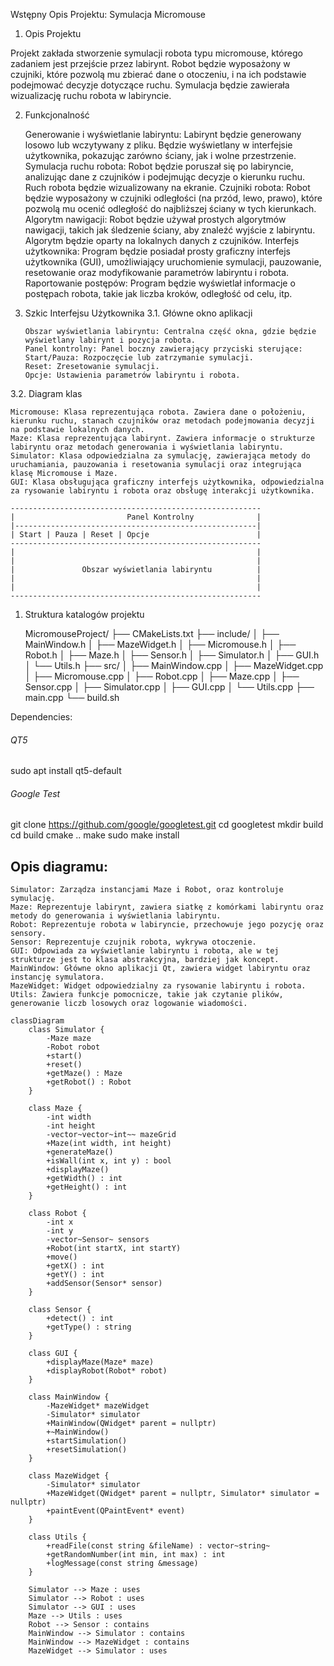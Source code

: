 Wstępny Opis Projektu: Symulacja Micromouse

1. Opis Projektu

<!-- TODO

Simulator:
'odświeżanie' symulacji -> prowadzenie działania myszy w gotowym labiryncie?
Robot / Micromouse / DecisionAlgorithm -> Mysz ma specyficzne zachowania wg. określone DecisionAlgorithm , robot to tylko abtract class
polimorfizm -> inne roboty? dwie myszy? dwa algorytmy?
micromouse Simple algorithm: follow the right-hand rule
micromouse that knows that its in the corner
micromouse with memory
intelligent micromouse ( memory + she knows that its in the corner )
Sensor / Distance sensor -> sensor to template dla różnych typów danych sensorów gdzie Distance sensor to specific sensor?
Zrozum gtest config zakomentowany
Rozdziel testy
Zaimplementuj interfejs użytkownika: Użyj Qt do stworzenia GUI.
Dokumentacja: Udokumentuj kod przy użyciu doxygen.

Napraw pojawianie się walli dodatkowych w maze: parzysta liczba w ścianie;
# # # # # # # # #
#   #
#   # # #   #   #
#           #   #
# # # # # # #   #
#               #
# # # # # # # # #
# # # # # # # # #

# # # # # # # #
#           # #
# # # # #   # #
        #   # #
#   #   #   # #
#   #   #   # #
#   #   #   # #
#   #       # #
# # # # # # # #

Można poprawić ale specyfika labiryntu ( korytarz musi być otoczony więc liczbą wyboru korytarza musi być liczba nieparzysta ( indeksowanie od 0 ), w przypadku parzystej liczby wyboru zawsze w labiryncie musiałbym pozwolić na istnieje podwójnych ścian - zakaz podwójnych ścian to założenie labiryntu i jego testów ). Mógłbym sztucznie wyżłobić pojedyncze ślepe uliczki ( sprawdzając trzy kierunki dookoła podwójnej ściany i decydując, że da się ją wyżłobić poza algorytmem depth-first search ) na długość jednego kroku ale mija się to ze specyfiką labiryntu. Pozostawiam hardcoded odd number of width/height.
  -->

Projekt zakłada stworzenie symulacji robota typu micromouse, którego zadaniem jest przejście przez labirynt. Robot będzie wyposażony w czujniki, które pozwolą mu zbierać dane o otoczeniu, i na ich podstawie podejmować decyzje dotyczące ruchu. Symulacja będzie zawierała wizualizację ruchu robota w labiryncie.

2.  Funkcjonalność

    Generowanie i wyświetlanie labiryntu: Labirynt będzie generowany losowo lub wczytywany z pliku. Będzie wyświetlany w interfejsie użytkownika, pokazując zarówno ściany, jak i wolne przestrzenie.
    Symulacja ruchu robota: Robot będzie poruszał się po labiryncie, analizując dane z czujników i podejmując decyzje o kierunku ruchu. Ruch robota będzie wizualizowany na ekranie.
    Czujniki robota: Robot będzie wyposażony w czujniki odległości (na przód, lewo, prawo), które pozwolą mu ocenić odległość do najbliższej ściany w tych kierunkach.
    Algorytm nawigacji: Robot będzie używał prostych algorytmów nawigacji, takich jak śledzenie ściany, aby znaleźć wyjście z labiryntu. Algorytm będzie oparty na lokalnych danych z czujników.
    Interfejs użytkownika: Program będzie posiadał prosty graficzny interfejs użytkownika (GUI), umożliwiający uruchomienie symulacji, pauzowanie, resetowanie oraz modyfikowanie parametrów labiryntu i robota.
    Raportowanie postępów: Program będzie wyświetlał informacje o postępach robota, takie jak liczba kroków, odległość od celu, itp.

3.  Szkic Interfejsu Użytkownika
    3.1. Główne okno aplikacji

        Obszar wyświetlania labiryntu: Centralna część okna, gdzie będzie wyświetlany labirynt i pozycja robota.
        Panel kontrolny: Panel boczny zawierający przyciski sterujące:
        Start/Pauza: Rozpoczęcie lub zatrzymanie symulacji.
        Reset: Zresetowanie symulacji.
        Opcje: Ustawienia parametrów labiryntu i robota.

3.2. Diagram klas

    Micromouse: Klasa reprezentująca robota. Zawiera dane o położeniu, kierunku ruchu, stanach czujników oraz metodach podejmowania decyzji na podstawie lokalnych danych.
    Maze: Klasa reprezentująca labirynt. Zawiera informacje o strukturze labiryntu oraz metodach generowania i wyświetlania labiryntu.
    Simulator: Klasa odpowiedzialna za symulację, zawierająca metody do uruchamiania, pauzowania i resetowania symulacji oraz integrująca klasę Micromouse i Maze.
    GUI: Klasa obsługująca graficzny interfejs użytkownika, odpowiedzialna za rysowanie labiryntu i robota oraz obsługę interakcji użytkownika.

    --------------------------------------------------------
    |                         Panel Kontrolny              |
    |------------------------------------------------------|
    | Start | Pauza | Reset | Opcje                        |
    --------------------------------------------------------
    |                                                      |
    |                                                      |
    |               Obszar wyświetlania labiryntu          |
    |                                                      |
    |                                                      |
    --------------------------------------------------------

1. Struktura katalogów projektu

   MicromouseProject/
   ├── CMakeLists.txt
   ├── include/
   │ ├── MainWindow.h
   │ ├── MazeWidget.h
   │ ├── Micromouse.h
   │ ├── Robot.h
   │ ├── Maze.h
   │ ├── Sensor.h
   │ ├── Simulator.h
   │ ├── GUI.h
   │ └── Utils.h
   ├── src/
   │ ├── MainWindow.cpp
   │ ├── MazeWidget.cpp
   │ ├── Micromouse.cpp
   │ ├── Robot.cpp
   │ ├── Maze.cpp
   │ ├── Sensor.cpp
   │ ├── Simulator.cpp
   │ ├── GUI.cpp
   │ └── Utils.cpp
   ├── main.cpp
   └── build.sh

Dependencies:

###### QT5

sudo apt install qt5-default

###### Google Test

git clone https://github.com/google/googletest.git
cd googletest
mkdir build
cd build
cmake ..
make
sudo make install

## Opis diagramu:

    Simulator: Zarządza instancjami Maze i Robot, oraz kontroluje symulację.
    Maze: Reprezentuje labirynt, zawiera siatkę z komórkami labiryntu oraz metody do generowania i wyświetlania labiryntu.
    Robot: Reprezentuje robota w labiryncie, przechowuje jego pozycję oraz sensory.
    Sensor: Reprezentuje czujnik robota, wykrywa otoczenie.
    GUI: Odpowiada za wyświetlanie labiryntu i robota, ale w tej strukturze jest to klasa abstrakcyjna, bardziej jak koncept.
    MainWindow: Główne okno aplikacji Qt, zawiera widget labiryntu oraz instancję symulatora.
    MazeWidget: Widget odpowiedzialny za rysowanie labiryntu i robota.
    Utils: Zawiera funkcje pomocnicze, takie jak czytanie plików, generowanie liczb losowych oraz logowanie wiadomości.

```mermaid
classDiagram
    class Simulator {
        -Maze maze
        -Robot robot
        +start()
        +reset()
        +getMaze() : Maze
        +getRobot() : Robot
    }

    class Maze {
        -int width
        -int height
        -vector~vector~int~~ mazeGrid
        +Maze(int width, int height)
        +generateMaze()
        +isWall(int x, int y) : bool
        +displayMaze()
        +getWidth() : int
        +getHeight() : int
    }

    class Robot {
        -int x
        -int y
        -vector~Sensor~ sensors
        +Robot(int startX, int startY)
        +move()
        +getX() : int
        +getY() : int
        +addSensor(Sensor* sensor)
    }

    class Sensor {
        +detect() : int
        +getType() : string
    }

    class GUI {
        +displayMaze(Maze* maze)
        +displayRobot(Robot* robot)
    }

    class MainWindow {
        -MazeWidget* mazeWidget
        -Simulator* simulator
        +MainWindow(QWidget* parent = nullptr)
        +~MainWindow()
        +startSimulation()
        +resetSimulation()
    }

    class MazeWidget {
        -Simulator* simulator
        +MazeWidget(QWidget* parent = nullptr, Simulator* simulator = nullptr)
        +paintEvent(QPaintEvent* event)
    }

    class Utils {
        +readFile(const string &fileName) : vector~string~
        +getRandomNumber(int min, int max) : int
        +logMessage(const string &message)
    }

    Simulator --> Maze : uses
    Simulator --> Robot : uses
    Simulator --> GUI : uses
    Maze --> Utils : uses
    Robot --> Sensor : contains
    MainWindow --> Simulator : contains
    MainWindow --> MazeWidget : contains
    MazeWidget --> Simulator : uses

```
